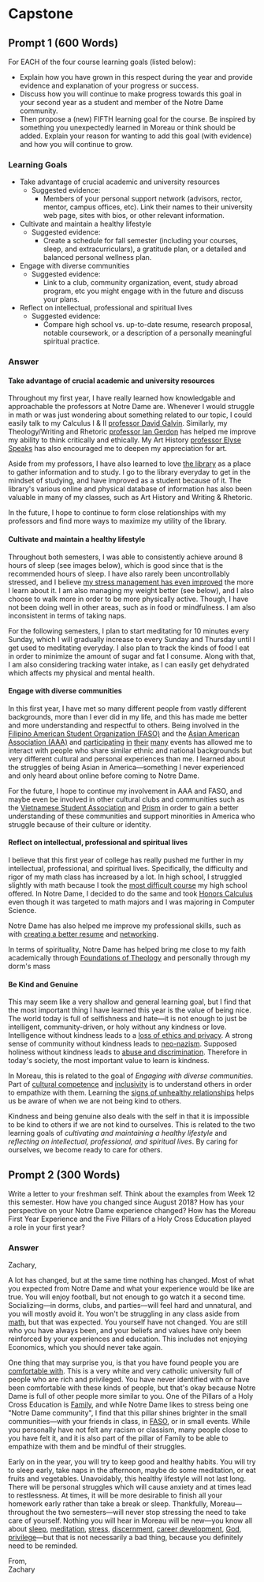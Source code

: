# Capstone

## Prompt 1 (600 Words)
For EACH of the four course learning goals (listed below):

*  Explain how you have grown in this respect during the year and provide evidence and explanation of your progress or success.
*  Discuss how you will continue to make progress towards this goal in your second year as a student and member of the Notre Dame community.
*  Then propose a (new) FIFTH learning goal for the course. Be inspired by something you unexpectedly learned in Moreau or think should be added. Explain your reason for wanting to add this goal (with evidence) and how you will continue to grow.

### Learning Goals
* Take advantage of crucial academic and university resources
	* Suggested evidence: 
		* Members of your personal support network (advisors, rector, mentor, campus offices, etc). Link their names to their university web page, sites with bios, or other relevant information.
* Cultivate and maintain a healthy lifestyle
	* Suggested evidence: 
		* Create a schedule for fall semester (including your courses, sleep, and extracurriculars), a gratitude plan, or a detailed and balanced personal wellness plan.
* Engage with diverse communities
	* Suggested evidence: 
		* Link to a club, community organization, event, study abroad program, etc you might engage with in the future and discuss your plans.
* Reflect on intellectual, professional and spiritual lives
	* Suggested evidence: 
		* Compare high school vs. up-to-date resume, research proposal, notable coursework, or a description of a personally meaningful spiritual practice.

### Answer

#### Take advantage of crucial academic and university resources

Throughout my first year, I have really learned how knowledgable and approachable the professors at Notre Dame are. Whenever I would struggle in math or was just wondering about something related to our topic, I could easily talk to my Calculus I & II [professor David Galvin](https://www3.nd.edu/~dgalvin1/). Similarly, my Theology/Writing and Rhetoric [professor Ian Gerdon](https://theology.nd.edu/people/advanced-ph-d-students/ian-gerdon/) has helped me improve my ability to think critically and ethically. My Art History [professor Elyse Speaks](https://www3.nd.edu/~espeaks/) has also encouraged me to  deepen my appreciation for art. 

Aside from my professors, I have also learned to love [the library](https://library.nd.edu) as a place to gather information and to study. I go to the library everyday to get in the mindset of studying, and have improved as a student because of it. The library's various online and physical database of information has also been valuable in many of my classes, such as Art History and Writing & Rhetoric.

In the future, I hope to continue to form close relationships with my professors and find more ways to maximize my utility of the library.

#### Cultivate and maintain a healthy lifestyle

Throughout both semesters, I was able to consistently achieve around 8 hours of sleep (see images below), which is good since that is the recommended hours of sleep. I have also rarely been uncontrollably stressed, and I believe [my stress management has even improved][stress] the more I learn about it. I am also managing my weight better (see below), and I also choose to walk more in order to be more physically active.  Though, I have not been doing well in other areas, such as in food or mindfulness. I am also inconsistent in terms of taking naps.

For the following semesters, I plan to start meditating for 10 minutes every Sunday, which I will gradually increase to every Sunday and Thursday until I get used to meditating everyday. I also plan to track the kinds of food I eat in order to minimize the amount of sugar and fat I consume. Along with that, I am also considering tracking water intake, as I can easily get dehydrated which affects my physical and mental health.

	
#### Engage with diverse communities

In this first year, I have met so many different people from vastly different backgrounds, more than I ever did in my life, and this has made me better and more understanding and respectful to others. Being involved in the [Filipino American Student Organization (FASO)][faso] and the [Asian American Association (AAA)](https://www.facebook.com/aaa.of.nd/) and [participating](https://www.youtube.com/watch?v=gXeTPTN1wm4) [in](https://www.facebook.com/events/1043508502486745/) [their](https://www.facebook.com/events/574583069577582/) [many](https://www.facebook.com/events/2124665987849669/) events has allowed me to interact with people who share similar ethnic and national backgrounds but very different cultural and personal experiences than me. I learned about the struggles of being Asian in America—something I never experienced and only heard about online before coming to Notre Dame. 

For the future, I hope to continue my involvement in AAA and FASO, and maybe even be involved in other cultural clubs and communities such as the [Vietnamese Student Association](https://www.facebook.com/NDvsa/?__tn__=%2Cd%2CP-R&eid=ARBkMDtTSW_3PS7oPIOJilZRGOkRE1OOXvjkhVItJl8XRM9xN_ySE_aUdOyVDiHTP6YHfwT3O8Z2pom3) and [Prism](https://www.facebook.com/PrismND/?fref=ts) in order to gain a better understanding of these communities and support minorities in America who struggle because of their culture or identity.


#### Reflect on intellectual, professional and spiritual lives

I believe that this first year of college has really pushed me further in my intellectual, professional, and spiritual lives. Specifically, the difficulty and rigor of my math class has increased by a lot. In high school, I struggled slightly with math because I took the [most difficult course](https://www.ibo.org/globalassets/publications/recognition/5_mathhl.pdf) my high school offered. In Notre Dame, I decided to do the same and took [Honors Calculus][honors] even though it was targeted to math majors and I was majoring in Computer Science. 

Notre Dame has also helped me improve my professional skills, such as with [creating a better resume](https://undergradcareers.nd.edu/resume/resumes/) and [networking](https://irishcompass.nd.edu/page/students).

In terms of spirituality, Notre Dame has helped bring me close to my faith academically through [Foundations of Theology](https://firstyear.nd.edu/academics/courses/theo-10001-foundations-of-theology-biblical-historical/) and personally through my dorm's mass

#### Be Kind and Genuine

This may seem like a very shallow and general learning goal, but I find that the most important thing I have learned this year is the value of being nice. The world today is full of selfishness and hate—it is not enough to just be intelligent, community-driven, or holy without any kindness or love. Intelligence without kindness leads to a [loss of ethics and privacy](https://news.yahoo.com/facebook-takes-3b-charge-ftc-201151294.html). A strong sense of community without kindness leads to [neo-nazism](https://en.wikipedia.org/wiki/Donald_Trump). Supposed holiness without kindness leads to [abuse and discrimination](http://www.vatican.va/roman_curia/congregations/cfaith/documents/rc_con_cfaith_doc_19861001_homosexual-persons_en.html). Therefore in today's society, the most important value to learn is kindness. 

In Moreau, this is related to the goal of *Engaging with diverse communities*. Part of [cultural competence](https://www.ted.com/talks/chimamanda_adichie_the_danger_of_a_single_story) and [inclusivity](https://www.youtube.com/watch?v=QVCBjLBwXoI) is to understand others in order to empathize with them. Learning the [signs of unhealthy relationships](https://drive.google.com/file/d/0B93cIKOnINCLS1JpUzZ5Q1JseGs/view) helps us be aware of when we are not being kind to others.

Kindness and being genuine also deals with the self in that it is impossible to be kind to others if we are not kind to ourselves. This is related to the two learning goals of *cultivating and maintaining a healthy lifestyle* and *reflecting on intellectual, professional, and spiritual lives*.  By caring for ourselves, we become ready to care for others.


## Prompt 2 (300 Words)
Write a letter to your freshman self. Think about the examples from Week 12 this semester. How have you changed since August 2018? How has your perspective on your Notre Dame experience changed? How has the Moreau First Year Experience and the Five Pillars of a Holy Cross Education played a role in your first year?

### Answer

Zachary,

A lot has changed, but at the same time nothing has changed. Most of what you expected from Notre Dame and what your experience would be like are true. You will enjoy football, but not enough to go watch it a second time. Socializing—in dorms, clubs, and parties—will feel hard and unnatural, and you will mostly avoid it. You won't be struggling in any class aside from [math][honors], but that was expected. You yourself have not changed. You are still who you have always been, and your beliefs and values have only been reinforced by your experiences and education. This includes not enjoying Economics, which you should never take again. 

One thing that may surprise you, is that you have found people you are [comfortable with][belonging]. This is a very white and very catholic university full of people who are rich and privileged. You have never identified with or have been comfortable with these kinds of people, but that's okay because Notre Dame is full of other people more similar to you. One of the Pillars of a Holy Cross Education is [Family][fam], and while Notre Dame likes to stress being one "Notre Dame community", I find that this pillar shines brighter in the small communities—with your friends in class, in [FASO][faso], or in small events. While you personally have not felt any racism or classism, many people close to you have felt it, and it is also part of the pillar of Family to be able to empathize with them and be mindful of their struggles. 

Early on in the year, you will try to keep good and healthy habits. You will try to sleep early, take naps in the afternoon, maybe do some meditation, or eat fruits and vegetables. Unavoidably, this healthy lifestyle will not last long. There will be personal struggles which will cause anxiety and at times lead to restlessness. At times, it will be more desirable to finish all your homework early rather than take a break or sleep. Thankfully, Moreau—throughout the two semesters—will never stop stressing the need to take care of yourself. Nothing you will hear in Moreau will be new—you know all about [sleep], [meditation], [stress], [discernment], [career development][career], [God], [privilege][priv]—but that is not necessarily a bad thing, because you definitely need to be reminded. 

From,<br>
Zachary

[sleep]:https://www.nd.edu/stories/your-brain-on-sleep/

[stress]:https://docs.google.com/document/d/15RIOa720kZpXNrfZe5MoThztHgFkv-CPdqXKIQ1MAnk/

[discernment]:https://drive.google.com/file/d/0BzL-qLzfyKjBZ0NIbWk3c3ZHNlVOaUdBekxYSW1Vb25ablpV/

[career]:https://docs.google.com/document/d/1FFDVnEKdCx8A4CgUphMswhJNUj3D8kOtWWdTm7iPKx8/

[God]:https://magazine.nd.edu/stories/being-mercy-being-fully-alive/

[priv]:[https://magazine.nd.edu/stories/the-girl-next-door/](https://magazine.nd.edu/stories/the-girl-next-door/)

[faso]:https://www.facebook.com/FASOND/

[honors]:https://math.nd.edu/undergraduate-program/honors-courses/

[belonging]:https://www.cbsnews.com/news/author-brene-brown-social-scientist-new-book-braving-the-wilderness/

[meditation]:https://www.ted.com/talks/andy_puddicombe_all_it_takes_is_10_mindful_minutes

[fam]:https://campusministry.nd.edu/assets/105621/